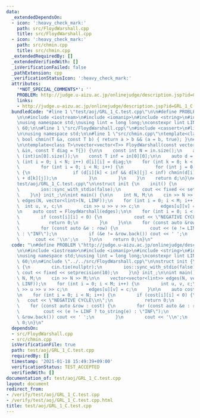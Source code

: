 ```yaml
---
data:
  _extendedDependsOn:
  - icon: ':heavy_check_mark:'
    path: src/FloydWarshall.cpp
    title: src/FloydWarshall.cpp
  - icon: ':heavy_check_mark:'
    path: src/chmin.cpp
    title: src/chmin.cpp
  _extendedRequiredBy: []
  _extendedVerifiedWith: []
  _isVerificationFailed: false
  _pathExtension: cpp
  _verificationStatusIcon: ':heavy_check_mark:'
  attributes:
    '*NOT_SPECIAL_COMMENTS*': ''
    PROBLEM: http://judge.u-aizu.ac.jp/onlinejudge/description.jsp?id=GRL_1_C
    links:
    - http://judge.u-aizu.ac.jp/onlinejudge/description.jsp?id=GRL_1_C
  bundledCode: "#line 1 \"test/aoj/GRL_1_C.test.cpp\"\n\n#define PROBLEM \"http://judge.u-aizu.ac.jp/onlinejudge/description.jsp?id=GRL_1_C\"\
    \n\n#include <iostream>\n#include <iomanip>\n#include <string>\n#include <vector>\n\
    \nusing namespace std;\nusing lint = long long;\nconstexpr lint LINF = 1LL <<\
    \ 60;\n\n#line 1 \"src/FloydWarshall.cpp\"\n#include <cassert>\n#line 3 \"src/FloydWarshall.cpp\"\
    \n\nusing namespace std;\n\n#line 1 \"src/chmin.cpp\"\ntemplate<class T>\ninline\
    \ bool chmin(T &a, const T b) { return a > b && (a = b, true); }\n#line 7 \"src/FloydWarshall.cpp\"\
    \n\ntemplate<class T>\nvector<vector<T>> FloydWarshall(const vector<vector<T>>\
    \ &in, const T diag = T{}) {\n\n    const int N = in.size();\n    assert(N ==\
    \ (int)in[0].size());\n    const T inf = in[0][0];\n\n    auto d = in;\n    for\
    \ (int i = 0; i < N; i++) d[i][i] = diag;\n    for (int k = 0; k < N; k++) {\n\
    \        for (int i = 0; i < N; i++) {\n            for (int j = 0; j < N; j++)\
    \ {\n                if (d[i][k] < inf && d[k][j] < inf) chmin(d[i][j], d[i][k]\
    \ + d[k][j]);\n            }\n        }\n    }\n    return d;\n}\n#line 14 \"\
    test/aoj/GRL_1_C.test.cpp\"\n\nstruct init {\n    init() {\n        cin.tie(nullptr);\n\
    \        ios::sync_with_stdio(false);\n        cout << fixed << setprecision(10);\n\
    \    }\n} init_;\n\nint main() {\n\n    int N, M;\n    cin >> N >> M;\n\n    vector<vector<lint>>\
    \ edges(N, vector<lint>(N, LINF));\n    for (int i = 0; i < M; i++) {\n      \
    \  int u, v, c;\n        cin >> u >> v >> c;\n        edges[u][v] = c;\n    }\n\
    \n    auto cost = FloydWarshall(edges);\n\n    for (int i = 0; i < N; i++) {\n\
    \        if (cost[i][i] < 0) {\n            cout << \"NEGATIVE CYCLE\\n\";\n \
    \           return 0;\n        }\n    }\n\n    for (const auto &row : cost) {\n\
    \        for (const auto &e : row) {\n            cout << (e != LINF ? to_string(e)\
    \ : \"INF\");\n            if (&e != &row.back()) cout << ' ';\n        }\n  \
    \      cout << '\\n';\n    }\n\n    return 0;\n}\n"
  code: "\n#define PROBLEM \"http://judge.u-aizu.ac.jp/onlinejudge/description.jsp?id=GRL_1_C\"\
    \n\n#include <iostream>\n#include <iomanip>\n#include <string>\n#include <vector>\n\
    \nusing namespace std;\nusing lint = long long;\nconstexpr lint LINF = 1LL <<\
    \ 60;\n\n#include \"../../src/FloydWarshall.cpp\"\n\nstruct init {\n    init()\
    \ {\n        cin.tie(nullptr);\n        ios::sync_with_stdio(false);\n       \
    \ cout << fixed << setprecision(10);\n    }\n} init_;\n\nint main() {\n\n    int\
    \ N, M;\n    cin >> N >> M;\n\n    vector<vector<lint>> edges(N, vector<lint>(N,\
    \ LINF));\n    for (int i = 0; i < M; i++) {\n        int u, v, c;\n        cin\
    \ >> u >> v >> c;\n        edges[u][v] = c;\n    }\n\n    auto cost = FloydWarshall(edges);\n\
    \n    for (int i = 0; i < N; i++) {\n        if (cost[i][i] < 0) {\n         \
    \   cout << \"NEGATIVE CYCLE\\n\";\n            return 0;\n        }\n    }\n\n\
    \    for (const auto &row : cost) {\n        for (const auto &e : row) {\n   \
    \         cout << (e != LINF ? to_string(e) : \"INF\");\n            if (&e !=\
    \ &row.back()) cout << ' ';\n        }\n        cout << '\\n';\n    }\n\n    return\
    \ 0;\n}\n"
  dependsOn:
  - src/FloydWarshall.cpp
  - src/chmin.cpp
  isVerificationFile: true
  path: test/aoj/GRL_1_C.test.cpp
  requiredBy: []
  timestamp: '2021-01-18 15:49:39+09:00'
  verificationStatus: TEST_ACCEPTED
  verifiedWith: []
documentation_of: test/aoj/GRL_1_C.test.cpp
layout: document
redirect_from:
- /verify/test/aoj/GRL_1_C.test.cpp
- /verify/test/aoj/GRL_1_C.test.cpp.html
title: test/aoj/GRL_1_C.test.cpp
---
```

